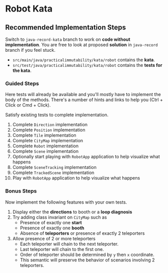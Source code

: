 # Robot Kata

## Recommended Implementation Steps

Switch to `java-record-kata` branch to work on **code without implementation**.
You are free to look at proposed **solution** in `java-record` branch if you feel stuck. 

* `src/main/java/practicalimmutability/kata/robot` contains the **kata**.
* `src/test/java/practicalimmutability/kata/robot` contains the **tests for the kata**.

### Guided Steps

Here tests will already be available and you'll mostly have to implement the body of the methods.
There's a number of hints and links to help you (Ctrl + Click or Cmd + Click).

Satisfy existing tests to complete implementation.

1) Complete `Direction` implementation
2) Complete `Position` implementation
3) Complete `Tile` implementation
4) Complete `CityMap` implementation
5) Complete `Robot` implementation
6) Complete `Scene` implementation
7) Optionally start playing with `RobotApp` application to help visualize what happens
8) Complete `SceneTracking` implementation
9) Complete `TrackedScene` implementation
10) Play with `RobotApp` application to help visualize what happens

### Bonus Steps

Now implement the following features with your own tests.

1) Display either the **directions** to booth or a **loop diagnosis**
2) Try adding class invariant on `CityMap` such as
   * Presence of exactly one **start**
   * Presence of exactly one **booth**
   * Absence of **teleporters** or presence of exactly 2 teleporters
3) Allow presence of 2 or more teleporters
   * Each teleporter will chain to the next teleporter.
   * Last teleporter will chain to the first one.
   * Order of teleporter should be determined by `y` then `x` coordinate.
   * This semantic will preserve the behavior of scenarios involving 2 teleporters.
